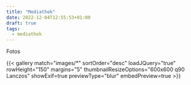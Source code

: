 ```yaml
---
title: "Mediathek"
date: 2022-12-04T12:55:53+01:00
draft: true
tags:
  - mediathek
---
```


Fotos 

{{< gallery match="images/*" sortOrder="desc" loadJQuery="true" rowHeight="150" margins="5" thumbnailResizeOptions="600x600 q90 Lanczos" showExif=true previewType="blur" embedPreview=true >}}